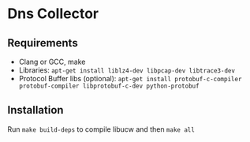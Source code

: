 # Dns Collector

## Requirements

* Clang or GCC, make
* Libraries: `apt-get install liblz4-dev libpcap-dev libtrace3-dev` 
* Protocol Buffer libs (optional): `apt-get install protobuf-c-compiler protobuf-compiler libprotobuf-c-dev python-protobuf`

## Installation

Run `make build-deps` to compile libucw and then `make all`

